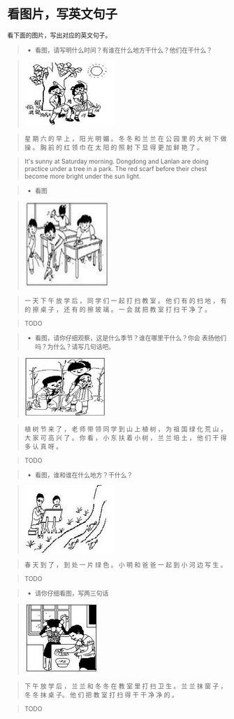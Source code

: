 看图片，写英文句子
============


看下面的图片，写出对应的英文句子。



> * 看图，请写明什么时间？有谁在什么地方干什么？他们在干什么？

> ![](morning-practice.png)

> 星 期 六 的 早 上 ， 阳 光 明 媚 。 冬 冬 和 兰 兰 在 公 园 里 的 大 树 下 做 操 。 胸 前 的 红 领 巾 在 太 阳 的 照 射 下 显 得 更 加 鲜 艳 了 。

> It's sunny at Saturday morning. Dongdong and Lanlan are doing practice under a tree in a park. The red scarf before their chest become more bright under the sun light.




> * 看图


> ![classroom cleaning](classroom-cleaning.png)

> 一 天 下 午 放 学 后 ， 同 学 们 一 起 打 扫 教 室 。 他 们 有 的 扫 地 ， 有 的 擦 桌 子 ， 还 有 的 擦 玻 璃 。 一 会 就 把 教 室 打 扫 干 净 了 。

> TODO



> * 看图，请你仔细观察，这是什么季节？谁在哪里干什么？你会 表扬他们吗？为什么？请写几句话吧。

> ![plant trees](plant-trees.png)

> 植 树 节 来 了 ， 老 师 带 领 同 学 到 山 上 植 树 ， 为 祖 国 绿 化 荒 山 ， 大 家 可 高 兴 了 。 你 看 ， 小 东 扶 着 小 树 ， 兰 兰 培 土 ， 他 们 干 得 多 认 真 呀 。

> TODO


> * 看图，谁和谁在什么地方？干什么？

> ![sketch](sketch.png)

> 春 天 到 了 ， 到 处 一 片 绿 色 。 小 明 和 爸 爸 一 起 到 小 河 边 写 生 。

> TODO


> * 请你仔细看图，写两三句话

> ![class room cleaning ddll](classroom-cleaning-ddll.png)

> 下 午 放 学 后 ， 兰 兰 和 冬 冬 在 教 室 里 打 扫 卫 生 。 兰 兰 抹 窗 子 ， 冬 冬 抹 桌 子。 他 们 把 教 室 打 扫 得 干 干 净 净 的 。

> TODO

